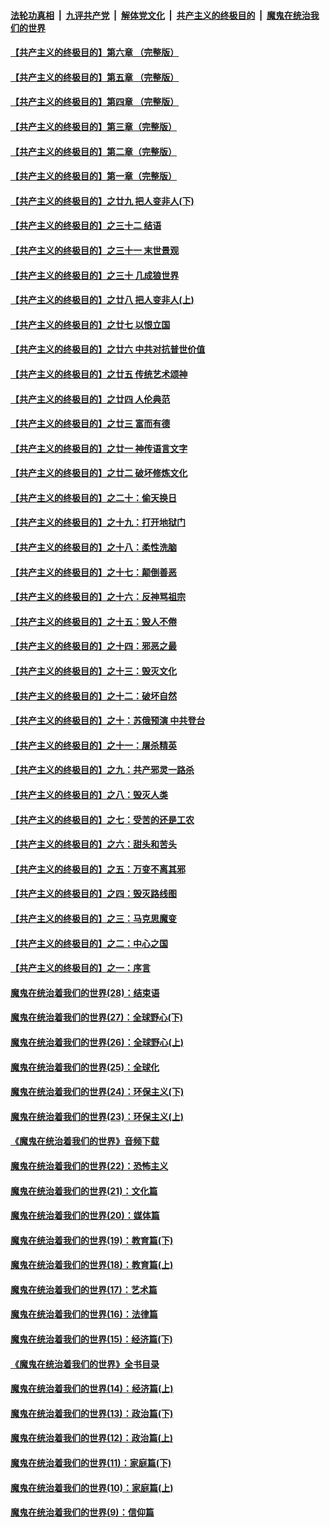 ####  [法轮功真相](../../../../basic/blob/master/README.md?t=06252231) &nbsp;|&nbsp; [九评共产党](../../../../9ping.md/blob/master/README.md?t=06252231) &nbsp;|&nbsp; [解体党文化](../../../../jtdwh.md/blob/master/README.md?t=06252231)  &nbsp;|&nbsp; [共产主义的终极目的](../../../../gczydzjmd.md/blob/master/README.md?t=06252231) &nbsp;|&nbsp; [魔鬼在统治我们的世界](../../../../mgztzwmdsj.md/blob/master/README.md?t=06252231) 

#### [【共产主义的终极目的】第六章 （完整版）](../pages/nsc422/n11428913.md?t=06252231) 

#### [【共产主义的终极目的】第五章 （完整版）](../pages/nsc422/n11428912.md?t=06252231) 

#### [【共产主义的终极目的】第四章 （完整版）](../pages/nsc422/n11428907.md?t=06252231) 

#### [【共产主义的终极目的】第三章（完整版）](../pages/nsc422/n11428848.md?t=06252231) 

#### [【共产主义的终极目的】第二章（完整版）](../pages/nsc422/n11428831.md?t=06252231) 

#### [【共产主义的终极目的】第一章（完整版）](../pages/nsc422/n11417651.md?t=06252231) 

#### [【共产主义的终极目的】之廿九 把人变非人(下)](../pages/nsc422/n11344140.md?t=06252231) 

#### [【共产主义的终极目的】之三十二 结语](../pages/nsc422/n11360535.md?t=06252231) 

#### [【共产主义的终极目的】之三十一 末世景观](../pages/nsc422/n11351129.md?t=06252231) 

#### [【共产主义的终极目的】之三十 几成狼世界](../pages/nsc422/n11348280.md?t=06252231) 

#### [【共产主义的终极目的】之廿八 把人变非人(上)](../pages/nsc422/n11340492.md?t=06252231) 

#### [【共产主义的终极目的】之廿七 以恨立国](../pages/nsc422/n11336944.md?t=06252231) 

#### [【共产主义的终极目的】之廿六 中共对抗普世价值](../pages/nsc422/n11324785.md?t=06252231) 

#### [【共产主义的终极目的】之廿五 传统艺术颂神](../pages/nsc422/n11296396.md?t=06252231) 

#### [【共产主义的终极目的】之廿四 人伦典范](../pages/nsc422/n11296397.md?t=06252231) 

#### [【共产主义的终极目的】之廿三 富而有德](../pages/nsc422/n11283598.md?t=06252231) 

#### [【共产主义的终极目的】之廿一 神传语言文字](../pages/nsc422/n11263265.md?t=06252231) 

#### [【共产主义的终极目的】之廿二 破坏修炼文化](../pages/nsc422/n11245728.md?t=06252231) 

#### [【共产主义的终极目的】之二十：偷天换日](../pages/nsc422/n11238846.md?t=06252231) 

#### [【共产主义的终极目的】之十九：打开地狱门](../pages/nsc422/n11206376.md?t=06252231) 

#### [【共产主义的终极目的】之十八：柔性洗脑](../pages/nsc422/n11199994.md?t=06252231) 

#### [【共产主义的终极目的】之十七：颠倒善恶](../pages/nsc422/n11179782.md?t=06252231) 

#### [【共产主义的终极目的】之十六：反神骂祖宗](../pages/nsc422/n11166798.md?t=06252231) 

#### [【共产主义的终极目的】之十五：毁人不倦](../pages/nsc422/n11166792.md?t=06252231) 

#### [【共产主义的终极目的】之十四：邪恶之最](../pages/nsc422/n11150249.md?t=06252231) 

#### [【共产主义的终极目的】之十三：毁灭文化](../pages/nsc422/n11135227.md?t=06252231) 

#### [【共产主义的终极目的】之十二：破坏自然](../pages/nsc422/n11135214.md?t=06252231) 

#### [【共产主义的终极目的】之十：苏俄预演 中共登台](../pages/nsc422/n11118424.md?t=06252231) 

#### [【共产主义的终极目的】之十一：屠杀精英](../pages/nsc422/n11118442.md?t=06252231) 

#### [【共产主义的终极目的】之九：共产邪灵一路杀](../pages/nsc422/n11114139.md?t=06252231) 

#### [【共产主义的终极目的】之八：毁灭人类](../pages/nsc422/n11108503.md?t=06252231) 

#### [【共产主义的终极目的】之七：受苦的还是工农](../pages/nsc422/n11101809.md?t=06252231) 

#### [【共产主义的终极目的】之六：甜头和苦头](../pages/nsc422/n11096971.md?t=06252231) 

#### [【共产主义的终极目的】之五：万变不离其邪](../pages/nsc422/n11091285.md?t=06252231) 

#### [【共产主义的终极目的】之四：毁灭路线图](../pages/nsc422/n11086284.md?t=06252231) 

#### [【共产主义的终极目的】之三：马克思魔变](../pages/nsc422/n11061941.md?t=06252231) 

#### [【共产主义的终极目的】之二：中心之国](../pages/nsc422/n11047728.md?t=06252231) 

#### [【共产主义的终极目的】之一：序言](../pages/nsc422/n11086077.md?t=06252231) 

#### [魔鬼在统治着我们的世界(28)：结束语](../pages/nsc422/n10936246.md?t=06252231) 

#### [魔鬼在统治着我们的世界(27)：全球野心(下)](../pages/nsc422/n10928319.md?t=06252231) 

#### [魔鬼在统治着我们的世界(26)：全球野心(上)](../pages/nsc422/n10900318.md?t=06252231) 

#### [魔鬼在统治着我们的世界(25)：全球化](../pages/nsc422/n10788205.md?t=06252231) 

#### [魔鬼在统治着我们的世界(24)：环保主义(下)](../pages/nsc422/n10695307.md?t=06252231) 

#### [魔鬼在统治着我们的世界(23)：环保主义(上)](../pages/nsc422/n10688613.md?t=06252231) 

#### [《魔鬼在统治着我们的世界》音频下载](../pages/nsc422/n10635553.md?t=06252231) 

#### [魔鬼在统治着我们的世界(22)：恐怖主义](../pages/nsc422/n10614727.md?t=06252231) 

#### [魔鬼在统治着我们的世界(21)：文化篇](../pages/nsc422/n10597706.md?t=06252231) 

#### [魔鬼在统治着我们的世界(20)：媒体篇](../pages/nsc422/n10586579.md?t=06252231) 

#### [魔鬼在统治着我们的世界(19)：教育篇(下)](../pages/nsc422/n10564808.md?t=06252231) 

#### [魔鬼在统治着我们的世界(18)：教育篇(上)](../pages/nsc422/n10526970.md?t=06252231) 

#### [魔鬼在统治着我们的世界(17)：艺术篇](../pages/nsc422/n10499093.md?t=06252231) 

#### [魔鬼在统治着我们的世界(16)：法律篇](../pages/nsc422/n10485969.md?t=06252231) 

#### [魔鬼在统治着我们的世界(15)：经济篇(下)](../pages/nsc422/n10469975.md?t=06252231) 

#### [《魔鬼在统治着我们的世界》全书目录](../pages/nsc422/n10464261.md?t=06252231) 

#### [魔鬼在统治着我们的世界(14)：经济篇(上)](../pages/nsc422/n10457370.md?t=06252231) 

#### [魔鬼在统治着我们的世界(13)：政治篇(下)](../pages/nsc422/n10448270.md?t=06252231) 

#### [魔鬼在统治着我们的世界(12)：政治篇(上)](../pages/nsc422/n10444576.md?t=06252231) 

#### [魔鬼在统治着我们的世界(11)：家庭篇(下)](../pages/nsc422/n10440961.md?t=06252231) 

#### [魔鬼在统治着我们的世界(10)：家庭篇(上)](../pages/nsc422/n10435448.md?t=06252231) 

#### [魔鬼在统治着我们的世界(9)：信仰篇](../pages/nsc422/n10432159.md?t=06252231) 

